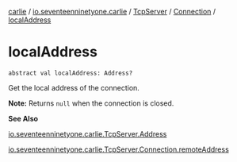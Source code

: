 [carlie](../../../index.md) / [io.seventeenninetyone.carlie](../../index.md) / [TcpServer](../index.md) / [Connection](index.md) / [localAddress](./local-address.md)

# localAddress

`abstract val localAddress: Address?`

Get the local address of the connection.

**Note:** Returns `null` when the connection is closed.

**See Also**

[io.seventeenninetyone.carlie.TcpServer.Address](../-address/index.md)

[io.seventeenninetyone.carlie.TcpServer.Connection.remoteAddress](remote-address.md)

